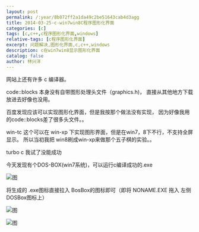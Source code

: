 ```yaml
---
layout: post
permalink: /:year/8b072ff2a1da49c2be51643cab4d3agg
title: 2014-03-25-c-win7win8C程序图形化界面
categories: [c]
tags: [c,c++,c程序图形化界面,windows]
relative-tags: [c程序图形化界面]
excerpt: 问题解决,图形化界面,c,c++,windows
description: c在win7win8显示图形化界面
catalog: false
author: 林兴洋
---
```


网站上还有许多 c 编译器。

code::blocks 本身没有自带图形处理头文件（graphics.h)，
直接从其他地方下载放进去好像也没用。

百度发现应该可以实现图形化界面，但是我按那个做法没有实现，
因为好像我用的code::blocks差了很多头文件。。

win-tc 这个可以在 win-xp 下实现图形界面，但是在win7，8下不行，不支持全屏显示。
所以当初我把 win8刷成win-xp来做那个五子棋的实验。。

turbo c 我试了没能成功

今天发现有个DOS-BOX(win7系统)，可以运行c编译成功的.exe

![图](http://image.linxingyang.net/image/C-cpp/image/2014-03-25/01.png)

将生成的 .exe图标直接拉入 BosBox的图标即可（即将 NONAME.EXE 拖入 左侧DOSBox图标上）

![图](http://image.linxingyang.net/image/C-cpp/image/2014-03-25/02.png)

![图](http://image.linxingyang.net/image/C-cpp/image/2014-03-25/03.png)
  